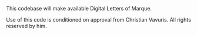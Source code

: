 This codebase will make available Digital Letters of Marque. 

Use of this code is conditioned on approval from Christian Vavuris.  All rights reserved by him. 

